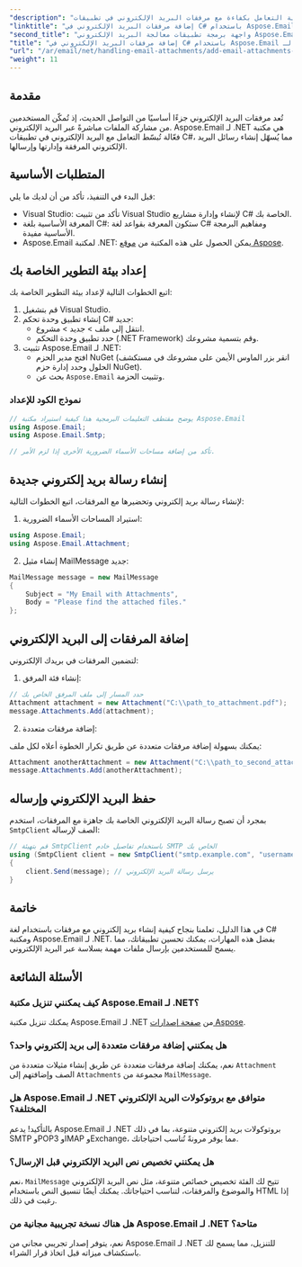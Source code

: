 ```yaml
---
"description": "تعلّم كيفية التعامل بكفاءة مع مرفقات البريد الإلكتروني في تطبيقات C# باستخدام مكتبة Aspose.Email القوية لـ .NET. يغطي هذا الدليل الشامل عملية الإعداد وإنشاء رسائل البريد الإلكتروني."
"linktitle": "إضافة مرفقات البريد الإلكتروني في C# باستخدام Aspose.Email لـ .NET"
"second_title": "واجهة برمجة تطبيقات معالجة البريد الإلكتروني Aspose.Email .NET"
"title": "إضافة مرفقات البريد الإلكتروني في C# باستخدام Aspose.Email لـ .NET"
"url": "/ar/email/net/handling-email-attachments/add-email-attachments-in-csharp/"
"weight": 11
---
```


## مقدمة

تُعد مرفقات البريد الإلكتروني جزءًا أساسيًا من التواصل الحديث، إذ تُمكّن المستخدمين من مشاركة الملفات مباشرةً عبر البريد الإلكتروني. Aspose.Email لـ .NET هي مكتبة فعّالة تُبسّط التعامل مع البريد الإلكتروني في تطبيقات C#، مما يُسهّل إنشاء رسائل البريد الإلكتروني المرفقة وإدارتها وإرسالها.

## المتطلبات الأساسية

قبل البدء في التنفيذ، تأكد من أن لديك ما يلي:

- Visual Studio: تأكد من تثبيت Visual Studio لإنشاء وإدارة مشاريع C# الخاصة بك.
- المعرفة الأساسية بلغة C#: ستكون المعرفة بقواعد لغة C# ومفاهيم البرمجة الأساسية مفيدة.
- Aspose.Email لمكتبة .NET: يمكن الحصول على هذه المكتبة من [موقع Aspose](https://products.aspose.com/email/net).

## إعداد بيئة التطوير الخاصة بك

اتبع الخطوات التالية لإعداد بيئة التطوير الخاصة بك:

1. قم بتشغيل Visual Studio.
2. إنشاء تطبيق وحدة تحكم C# جديد:
   - انتقل إلى ملف > جديد > مشروع.
   - حدد تطبيق وحدة التحكم (.NET Framework) وقم بتسمية مشروعك.
3. تثبيت Aspose.Email لـ .NET:
   - افتح مدير الحزم NuGet (انقر بزر الماوس الأيمن على مشروعك في مستكشف الحلول وحدد إدارة حزم NuGet).
   - بحث عن `Aspose.Email` وتثبيت الحزمة.

### نموذج الكود للإعداد

```csharp
// يوضح مقتطف التعليمات البرمجية هذا كيفية استيراد مكتبة Aspose.Email
using Aspose.Email;
using Aspose.Email.Smtp;

// تأكد من إضافة مساحات الأسماء الضرورية الأخرى إذا لزم الأمر.
```

## إنشاء رسالة بريد إلكتروني جديدة

لإنشاء رسالة بريد إلكتروني وتحضيرها مع المرفقات، اتبع الخطوات التالية:

1. استيراد المساحات الأسماء الضرورية:

```csharp
using Aspose.Email;
using Aspose.Email.Attachment;
```

2. إنشاء مثيل MailMessage جديد:

```csharp
MailMessage message = new MailMessage
{
    Subject = "My Email with Attachments",
    Body = "Please find the attached files."
};
```

## إضافة المرفقات إلى البريد الإلكتروني

لتضمين المرفقات في بريدك الإلكتروني:

1. إنشاء فئة المرفق:

```csharp
// حدد المسار إلى ملف المرفق الخاص بك
Attachment attachment = new Attachment("C:\\path_to_attachment.pdf");
message.Attachments.Add(attachment);
```

2. إضافة مرفقات متعددة:

يمكنك بسهولة إضافة مرفقات متعددة عن طريق تكرار الخطوة أعلاه لكل ملف:

```csharp
Attachment anotherAttachment = new Attachment("C:\\path_to_second_attachment.jpg");
message.Attachments.Add(anotherAttachment);
```

## حفظ البريد الإلكتروني وإرساله

بمجرد أن تصبح رسالة البريد الإلكتروني الخاصة بك جاهزة مع المرفقات، استخدم `SmtpClient` الصف لإرساله:

```csharp
// قم بتهيئة SmtpClient باستخدام تفاصيل خادم SMTP الخاص بك
using (SmtpClient client = new SmtpClient("smtp.example.com", "username", "password"))
{
    client.Send(message); // يرسل رسالة البريد الإلكتروني
}
```

## خاتمة

في هذا الدليل، تعلمنا بنجاح كيفية إنشاء بريد إلكتروني مع مرفقات باستخدام لغة C# ومكتبة Aspose.Email لـ .NET. بفضل هذه المهارات، يمكنك تحسين تطبيقاتك، مما يسمح للمستخدمين بإرسال ملفات مهمة بسلاسة عبر البريد الإلكتروني.

## الأسئلة الشائعة

### كيف يمكنني تنزيل مكتبة Aspose.Email لـ .NET؟

يمكنك تنزيل مكتبة Aspose.Email لـ .NET من [صفحة إصدارات Aspose](https://releases.aspose.com/email/net/).

### هل يمكنني إضافة مرفقات متعددة إلى بريد إلكتروني واحد؟

نعم، يمكنك إضافة مرفقات متعددة عن طريق إنشاء مثيلات متعددة من `Attachment` الصف وإضافتهم إلى `Attachments` مجموعة من `MailMessage`.

### هل Aspose.Email لـ .NET متوافق مع بروتوكولات البريد الإلكتروني المختلفة؟

بالتأكيد! يدعم Aspose.Email لـ .NET بروتوكولات بريد إلكتروني متنوعة، بما في ذلك SMTP وPOP3 وIMAP وExchange، مما يوفر مرونةً تُناسب احتياجاتك.

### هل يمكنني تخصيص نص البريد الإلكتروني قبل الإرسال؟

نعم، `MailMessage` تتيح لك الفئة تخصيص خصائص متنوعة، مثل نص البريد الإلكتروني والموضوع والمرفقات، لتناسب احتياجاتك. يمكنك أيضًا تنسيق النص باستخدام HTML إذا رغبت في ذلك.

### هل هناك نسخة تجريبية مجانية من Aspose.Email لـ .NET متاحة؟

نعم، يتوفر إصدار تجريبي مجاني من Aspose.Email لـ .NET للتنزيل، مما يسمح لك باستكشاف ميزاته قبل اتخاذ قرار الشراء.